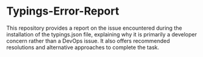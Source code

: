 # Typings-Error-Report
This repository provides a report on the issue encountered during the installation of the typings.json file, explaining why it is primarily a developer concern rather than a DevOps issue. It also offers recommended resolutions and alternative approaches to complete the task.
